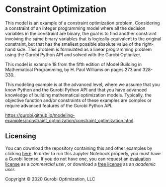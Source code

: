 # Constraint Optimization

This model is an example of a constraint optimization problem. Considering a constraint of an integer programming model 
where all the decision variables in the constraint are binary, the goal is to find another constraint involving the same 
binary variables that is logically equivalent to the original constraint, but that has the smallest possible absolute 
value of the right-hand side. This problem is formulated as a linear programming problem using the Gurobi Python API and 
solved with the Gurobi Optimizer.

This model is example 18 from the fifth edition of Model Building in Mathematical Programming, by H. Paul Williams on 
pages 273 and 328-330.

This modeling example is at the advanced level, where we assume that you know Python and the Gurobi Python API and 
that you have advanced knowledge of building mathematical optimization models. Typically, the objective function 
and/or constraints of these examples are complex or require advanced features of the Gurobi Python API.

https://gurobi.github.io/modeling-examples/constraint_optimization/constraint_optimization.html



## Licensing

You can download the repository containing this and other examples 
by clicking [here](https://github.com/Gurobi/modeling-examples/archive/master.zip). 
In order to run this Jupyter Notebook properly, you must have a Gurobi license. 
If you do not have one, you can request 
an [evaluation license](https://www.gurobi.com/downloads/request-an-evaluation-license/?utm_source=Github&utm_medium=website_JupyterME&utm_campaign=CommercialDataScience) 
as a *commercial user*, or download a [free license](https://www.gurobi.com/academia/academic-program-and-licenses/?utm_source=Github&utm_medium=website_JupyterME&utm_campaign=AcademicDataScience) as an *academic user*.


Copyright © 2020 Gurobi Optimization, LLC
